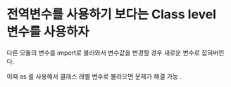 # 전역변수를 사용하기 보다는 Class level 변수를 사용하자

다른 모듈의 변수를 import로 불러와서 변수값을 변경할 경우 새로운 변수로 잡혀버린다.

이때 as 를 사용해서 클래스 레벨 변수로 불러오면 문제가 해결 가능 .